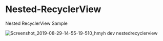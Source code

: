 # Nested-RecyclerView
Nested RecyclerView Sample

![Screenshot_2019-08-29-14-55-19-510_hmyh dev nestedrecyclerview](https://user-images.githubusercontent.com/53394999/63924260-fa3c1b80-ca6d-11e9-8436-bd52b18d6969.png)
